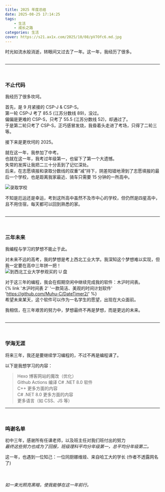 ```yaml
---
title: 2025 年度总结
date: 2025-08-25 17:14:25
tags: 
    - 生活
    - 成长之路
categories: 生活
cover: https://s21.ax1x.com/2025/10/08/pV7Ofc6.md.jpg
---
```


时光如流水般消逝，转眼间又过去了一年。这一年，我经历了很多。<br/><br/>  
  
---
<br/>
  
### 不止代码  
我经历了很多坎坷。
  
首先，是 9 月紧接的 CSP-J & CSP-S。  
第一轮 CSP-J 考了 85.5 (江苏分数线 89)，没过。  
偏偏是更难的 CSP-S，只考了 55.5 (江苏分数线 52)，却通过了。  
于是第二轮只考了 CSP-S，正巧感冒发烧，我昏着头走进了考场，只得了二轮三等。  
  
接下来是更坎坷的 2025。  
  
就在这一年，我参加了中考。  
也就在这一年，我考过年级第一，也留下了第一个大遗憾。  
失常的发挥让我把二三十分丢到了记忆深处。  
后来，在志愿填报和录取分数线的双重“减”持下，阴差阳错地滑到了志愿填报的最后一个学校，也是距离我家最近、骑车只需要 15 分钟的一所高中。  
  
![录取学校](https://www.helloimg.com/i/2025/08/27/68ae4e0253ec6.png)  
  
不知是厄运还是幸运，考到这所高中虽然不及市中心的学校，但仍然是四星高中，且不用住宿，每天都可以回到熟悉的家。  <br/><br/>  
  
---
<br/>
  
### 三年未来  
我编程与学习的梦想不能止于此。  
  
对未来不远的高考，我的梦想是考上西北工业大学。我深知这个梦想难以实现，但我一定要在高中三年拼一把！  
![到西北工业大学参观买的 U 盘](https://www.helloimg.com/i/2025/08/27/68ae548daa198.jpg)  
  
对于这三年的编程，我会在假期空闲中继续完成我的软件：木沪时间表。  
{% link '木沪时间表 2' '一款简洁、美观的时间计划软件' 'https://github.com/Muhu-C/DateTimer2/' %}  
希望未来某天，这个软件可以作为一名学生的愿望，出现在大众面前。  
  
我相信，在三年艰苦的努力中，梦想最终不再是梦想，而是更远的未来。  <br/><br/>  
  
---
<br/>

### 学海无涯
将来三年，我还是要继续学习编程的，不过不再是编程课了。  

以下是我想学习的内容：  
> Hexo 博客网站的魔改（优化）  
> Github Actions 编译 C# .NET 8.0 软件  
> C++ 更多方面的内容  
> C# .NET 8.0 更多方面的内容  
> 更多语言（如 CSS、JS 等） 
  
---
<br/>
  
### 鸣谢名单  
初中三年，感谢所有任课老师，以及班主任对我们班付出的努力  
*最终这些努力也成为了回报，班级理科平均分年级第一，总平均分年级第二。*  
  
这一年，也遇到一位知己：一位同厨娜维娅、来自哈工大的学长 (作者不透露网名了)  
<br/><br/>  
*如一束光照亮黑暗，使我能够在这一年前行。*  
